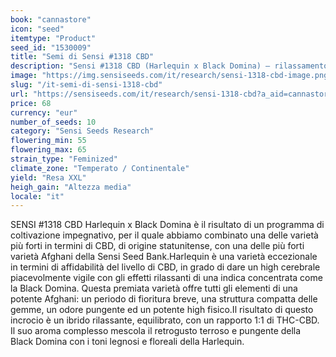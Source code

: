```yaml
---
book: "cannastore"
icon: "seed"
itemtype: "Product"
seed_id: "1530009"
title: "Semi di Sensi #1318 CBD"
description: "Sensi #1318 CBD (Harlequin x Black Domina) – rilassamento intenso con livelli affidabilmente elevati di CBD da diverse linee di coltura. Acquista ora."
image: "https://img.sensiseeds.com/it/research/sensi-1318-cbd-image.png"
slug: "/it-semi-di-sensi-1318-cbd"
url: "https://sensiseeds.com/it/research/sensi-1318-cbd?a_aid=cannastore"
price: 68
currency: "eur"
number_of_seeds: 10
category: "Sensi Seeds Research"
flowering_min: 55
flowering_max: 65
strain_type: "Feminized"
climate_zone: "Temperato / Continentale"
yield: "Resa XXL"
heigh_gain: "Altezza media"
locale: "it"
---
```

SENSI #1318 CBD Harlequin x Black Domina è il risultato di un programma di coltivazione impegnativo, per il quale abbiamo combinato una delle varietà più forti in termini di CBD, di origine statunitense, con una delle più forti varietà Afghani della Sensi Seed Bank.Harlequin è una varietà eccezionale in termini di affidabilità del livello di CBD, in grado di dare un high cerebrale piacevolmente vigile con gli effetti rilassanti di una indica concentrata come la Black Domina. Questa premiata varietà offre tutti gli elementi di una potente Afghani: un periodo di fioritura breve, una struttura compatta delle gemme, un odore pungente ed un potente high fisico.Il risultato di questo incrocio è un ibrido rilassante, equilibrato, con un rapporto 1:1 di THC-CBD. Il suo aroma complesso mescola il retrogusto terroso e pungente della Black Domina con i toni legnosi e floreali della Harlequin.
